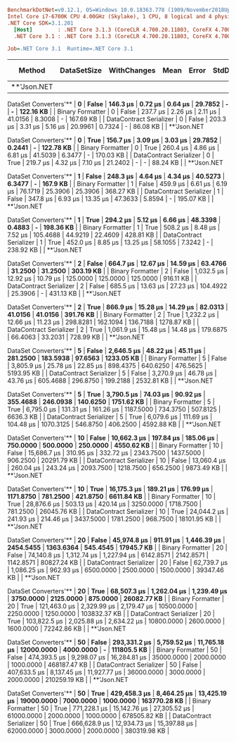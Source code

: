 ``` ini

BenchmarkDotNet=v0.12.1, OS=Windows 10.0.18363.778 (1909/November2018Update/19H2)
Intel Core i7-6700K CPU 4.00GHz (Skylake), 1 CPU, 8 logical and 4 physical cores
.NET Core SDK=3.1.201
  [Host]        : .NET Core 3.1.3 (CoreCLR 4.700.20.11803, CoreFX 4.700.20.12001), X64 RyuJIT DEBUG
  .NET Core 3.1 : .NET Core 3.1.3 (CoreCLR 4.700.20.11803, CoreFX 4.700.20.12001), X64 RyuJIT

Job=.NET Core 3.1  Runtime=.NET Core 3.1  

```
|                         Method | DataSetSize | WithChanges |         Mean |        Error |       StdDev |      Gen 0 |     Gen 1 |     Gen 2 |    Allocated |
|------------------------------- |------------ |------------ |-------------:|-------------:|-------------:|-----------:|----------:|----------:|-------------:|
| **&#39;Json.NETDataSet Converters&#39;** |           **0** |       **False** |     **146.3 μs** |      **0.72 μs** |      **0.64 μs** |    **29.7852** |         **-** |         **-** |    **122.16 KB** |
|              Binary
Formatter |           0 |       False |     237.7 μs |      2.26 μs |      2.11 μs |    41.0156 |    8.3008 |         - |    167.69 KB |
|       DataContract
Serializer |           0 |       False |     203.3 μs |      3.31 μs |      5.16 μs |    20.9961 |    0.7324 |         - |     86.08 KB |
| **&#39;Json.NETDataSet Converters&#39;** |           **0** |        **True** |     **156.7 μs** |      **3.09 μs** |      **3.03 μs** |    **29.7852** |    **0.2441** |         **-** |    **122.78 KB** |
|              Binary
Formatter |           0 |        True |     260.4 μs |      4.86 μs |      6.81 μs |    41.5039 |    6.3477 |         - |    170.03 KB |
|       DataContract
Serializer |           0 |        True |     219.7 μs |      4.32 μs |      7.10 μs |    21.2402 |         - |         - |     88.24 KB |
| **&#39;Json.NETDataSet Converters&#39;** |           **1** |       **False** |     **248.3 μs** |      **4.64 μs** |      **4.34 μs** |    **40.5273** |    **6.3477** |         **-** |     **167.9 KB** |
|              Binary
Formatter |           1 |       False |     459.9 μs |      6.61 μs |      6.19 μs |    76.1719 |   25.3906 |   25.3906 |    368.27 KB |
|       DataContract
Serializer |           1 |       False |     347.8 μs |      6.93 μs |     13.35 μs |    47.3633 |    5.8594 |         - |    195.07 KB |
| **&#39;Json.NETDataSet Converters&#39;** |           **1** |        **True** |     **294.2 μs** |      **5.12 μs** |      **6.66 μs** |    **48.3398** |    **0.4883** |         **-** |    **198.36 KB** |
|              Binary
Formatter |           1 |        True |     508.2 μs |      8.48 μs |      7.52 μs |   105.4688 |   44.9219 |   22.4609 |    428.81 KB |
|       DataContract
Serializer |           1 |        True |     452.0 μs |      8.85 μs |     13.25 μs |    58.1055 |    7.3242 |         - |    238.92 KB |
| **&#39;Json.NETDataSet Converters&#39;** |           **2** |       **False** |     **664.7 μs** |     **12.67 μs** |     **14.59 μs** |    **63.4766** |   **31.2500** |   **31.2500** |    **303.19 KB** |
|              Binary
Formatter |           2 |       False |   1,032.5 μs |     12.92 μs |     10.79 μs |   125.0000 |  125.0000 |  125.0000 |    916.11 KB |
|       DataContract
Serializer |           2 |       False |     685.5 μs |     13.63 μs |     27.23 μs |   104.4922 |   25.3906 |         - |    431.13 KB |
| **&#39;Json.NETDataSet Converters&#39;** |           **2** |        **True** |     **866.9 μs** |     **15.28 μs** |     **14.29 μs** |    **82.0313** |   **41.0156** |   **41.0156** |    **391.76 KB** |
|              Binary
Formatter |           2 |        True |   1,232.2 μs |     12.66 μs |     11.23 μs |   298.8281 |  162.1094 |  136.7188 |   1278.87 KB |
|       DataContract
Serializer |           2 |        True |   1,061.9 μs |     15.48 μs |     14.48 μs |   179.6875 |   66.4063 |   33.2031 |    728.99 KB |
| **&#39;Json.NETDataSet Converters&#39;** |           **5** |       **False** |   **2,646.5 μs** |     **48.22 μs** |     **45.11 μs** |   **281.2500** |  **183.5938** |   **97.6563** |   **1233.05 KB** |
|              Binary
Formatter |           5 |       False |   3,805.9 μs |     25.78 μs |     22.85 μs |   898.4375 |  640.6250 |  476.5625 |   5193.95 KB |
|       DataContract
Serializer |           5 |       False |   3,270.9 μs |     46.78 μs |     43.76 μs |   605.4688 |  296.8750 |  199.2188 |   2532.81 KB |
| **&#39;Json.NETDataSet Converters&#39;** |           **5** |        **True** |   **3,790.5 μs** |     **74.03 μs** |     **90.92 μs** |   **355.4688** |  **246.0938** |  **140.6250** |   **1751.62 KB** |
|              Binary
Formatter |           5 |        True |   6,795.0 μs |    131.31 μs |    161.26 μs |  1187.5000 |  734.3750 |  507.8125 |    6636.3 KB |
|       DataContract
Serializer |           5 |        True |   6,079.6 μs |    111.69 μs |    104.48 μs |  1070.3125 |  546.8750 |  406.2500 |   4592.88 KB |
| **&#39;Json.NETDataSet Converters&#39;** |          **10** |       **False** |  **10,662.3 μs** |    **197.84 μs** |    **185.06 μs** |   **750.0000** |  **500.0000** |  **250.0000** |   **4550.62 KB** |
|              Binary
Formatter |          10 |       False |  15,686.7 μs |    310.95 μs |    332.72 μs |  2343.7500 | 1437.5000 |  906.2500 |  20291.79 KB |
|       DataContract
Serializer |          10 |       False |  13,060.4 μs |    260.04 μs |    243.24 μs |  2093.7500 | 1218.7500 |  656.2500 |   9873.49 KB |
| **&#39;Json.NETDataSet Converters&#39;** |          **10** |        **True** |  **16,175.3 μs** |    **189.21 μs** |    **176.99 μs** |  **1171.8750** |  **781.2500** |  **421.8750** |   **6611.84 KB** |
|              Binary
Formatter |          10 |        True |  28,876.6 μs |    503.13 μs |    420.14 μs |  3250.0000 | 1718.7500 |  781.2500 |  26045.76 KB |
|       DataContract
Serializer |          10 |        True |  24,044.2 μs |    241.93 μs |    214.46 μs |  3437.5000 | 1781.2500 |  968.7500 |  18101.95 KB |
| **&#39;Json.NETDataSet Converters&#39;** |          **20** |       **False** |  **45,974.8 μs** |    **911.91 μs** |  **1,446.39 μs** |  **2454.5455** | **1363.6364** |  **545.4545** |   **17945.7 KB** |
|              Binary
Formatter |          20 |       False |  74,140.8 μs |  1,312.74 μs |  1,227.94 μs |  6142.8571 | 2142.8571 | 1142.8571 |  80827.24 KB |
|       DataContract
Serializer |          20 |       False |  62,739.7 μs |  1,086.25 μs |    962.93 μs |  6500.0000 | 2500.0000 | 1500.0000 |  39347.46 KB |
| **&#39;Json.NETDataSet Converters&#39;** |          **20** |        **True** |  **68,507.3 μs** |  **1,262.04 μs** |  **1,239.49 μs** |  **3750.0000** | **2125.0000** |  **875.0000** |  **26082.77 KB** |
|              Binary
Formatter |          20 |        True | 121,463.0 μs |  2,329.99 μs |  2,179.47 μs | 10500.0000 | 2250.0000 | 1250.0000 | 103832.37 KB |
|       DataContract
Serializer |          20 |        True | 103,822.5 μs |  2,025.88 μs |  2,634.22 μs | 10800.0000 | 2600.0000 | 1600.0000 |  72242.86 KB |
| **&#39;Json.NETDataSet Converters&#39;** |          **50** |       **False** | **293,331.2 μs** |  **5,759.52 μs** | **11,765.18 μs** | **12000.0000** | **4000.0000** |         **-** |  **111805.5 KB** |
|              Binary
Formatter |          50 |       False | 474,393.5 μs |  9,298.07 μs | 16,284.81 μs | 35000.0000 | 2000.0000 | 1000.0000 | 468187.47 KB |
|       DataContract
Serializer |          50 |       False | 407,633.5 μs |  8,137.45 μs | 11,927.77 μs | 36000.0000 | 3000.0000 | 2000.0000 | 210259.19 KB |
| **&#39;Json.NETDataSet Converters&#39;** |          **50** |        **True** | **429,458.3 μs** |  **8,464.25 μs** | **13,425.19 μs** | **19000.0000** | **7000.0000** | **1000.0000** | **163770.28 KB** |
|              Binary
Formatter |          50 |        True | 771,228.1 μs | 15,142.76 μs | 27,305.52 μs | 61000.0000 | 2000.0000 | 1000.0000 | 678505.82 KB |
|       DataContract
Serializer |          50 |        True | 666,628.9 μs | 12,934.73 μs | 15,397.88 μs | 62000.0000 | 3000.0000 | 2000.0000 | 380319.98 KB |
